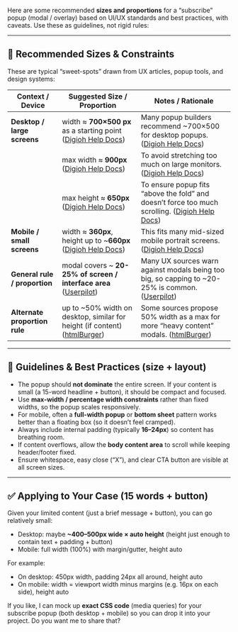 Here are some recommended **sizes and proportions** for a “subscribe” popup (modal / overlay) based on UI/UX standards and best practices, with caveats. Use these as guidelines, not rigid rules:

---

## 📐 Recommended Sizes & Constraints

These are typical “sweet-spots” drawn from UX articles, popup tools, and design systems:

| Context / Device              | Suggested Size / Proportion                                                    | Notes / Rationale                                                                                    |
| ----------------------------- | ------------------------------------------------------------------------------ | ---------------------------------------------------------------------------------------------------- |
| **Desktop / large screens**   | width ≈ **700×500 px** as a starting point ([Digioh Help Docs][1])             | Many popup builders recommend ~700×500 for desktop popups. ([Digioh Help Docs][1])                   |
|                               | max width ≈ **900px** ([Digioh Help Docs][1])                                  | To avoid stretching too much on large monitors. ([Digioh Help Docs][1])                              |
|                               | max height ≈ **650px** ([Digioh Help Docs][1])                                 | To ensure popup fits “above the fold” and doesn’t force too much scrolling. ([Digioh Help Docs][1])  |
| **Mobile / small screens**    | width ≈ **360px**, height up to ~**660px** ([Digioh Help Docs][1])             | This fits many mid-sized mobile portrait screens. ([Digioh Help Docs][1])                            |
| **General rule / proportion** | modal covers ~ **20-25% of screen / interface area** ([Userpilot][2])          | Many UX sources warn against modals being too big, so capping to ~20-25% is common. ([Userpilot][3]) |
| **Alternate proportion rule** | up to ~50% width on desktop, similar for height (if content) ([htmlBurger][4]) | Some sources propose 50% width as a max for more “heavy content” modals. ([htmlBurger][4])           |

---

## 🧩 Guidelines & Best Practices (size + layout)

* The popup should **not dominate** the entire screen. If your content is small (a 15-word headline + button), it should be compact and focused.
* Use **max-width / percentage width constraints** rather than fixed widths, so the popup scales responsively.
* For mobile, often a **full-width popup** or **bottom sheet** pattern works better than a floating box (so it doesn’t feel cramped).
* Always include internal padding (typically **16–24px**) so content has breathing room.
* If content overflows, allow the **body content area** to scroll while keeping header/footer fixed.
* Ensure whitespace, easy close (“X”), and clear CTA button are visible at all screen sizes.

---

## ✅ Applying to Your Case (15 words + button)

Given your limited content (just a brief message + button), you can go relatively small:

* Desktop: maybe **~400–500px wide × auto height** (height just enough to contain text + padding + button)
* Mobile: full width (100%) with margin/gutter, height auto

For example:

* On desktop: 450px width, padding 24px all around, height auto
* On mobile: width = viewport width minus margins (e.g. 16px on each side), height auto

If you like, I can mock up **exact CSS code** (media queries) for your subscribe popup (both desktop + mobile) so you can drop it into your project. Do you want me to share that?

[1]: https://help.digioh.com/knowledge-base/recommended-sizes-for-pop-ups-on-desktop-and-mobile/?utm_source=chatgpt.com "Website Pop Up Sizes for Desktop & Mobile - Digioh Help Docs"
[2]: https://userpilot.com/blog/modal-design/?utm_source=chatgpt.com "Modal Design Best Practices for SaaS - Userpilot"
[3]: https://userpilot.com/blog/modal-ux-design/?utm_source=chatgpt.com "Modal UX Design for SaaS in 2025 - Best Practices & Examples"
[4]: https://htmlburger.com/blog/modal-ui-design/?utm_source=chatgpt.com "The Pocket Guide to Modal UI Design - htmlBurger"
